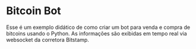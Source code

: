 # Bitcoin Bot 

Esse é um exemplo didático de como criar um bot para venda e compra de bitcoins usando o Python. 
As informações são exibidas em tempo real via websocket da corretora Bitstamp. 